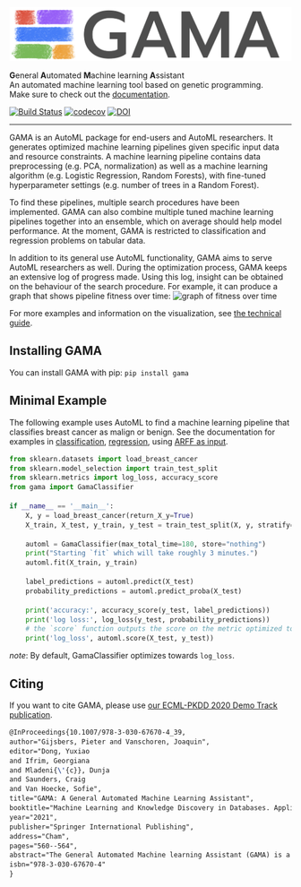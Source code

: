 ![GAMA logo](https://github.com/openml-labs/gama/blob/master/images/logos/Logo-With-Grey-Name-Transparent.png)

**G**eneral **A**utomated **M**achine learning **A**ssistant  
An automated machine learning tool based on genetic programming.  
Make sure to check out the [documentation](https://openml-labs.github.io/gama/).

[![Build Status](https://travis-ci.org/openml-labs/gama.svg?branch=master)](https://travis-ci.org/openml-labs/gama)
[![codecov](https://codecov.io/gh/openml-labs/gama/branch/master/graph/badge.svg)](https://codecov.io/gh/openml-labs/gama)
[![DOI](http://joss.theoj.org/papers/10.21105/joss.01132/status.svg)](https://doi.org/10.21105/joss.01132)

---

GAMA is an AutoML package for end-users and AutoML researchers.
It generates optimized machine learning pipelines given specific input data and resource constraints.
A machine learning pipeline contains data preprocessing (e.g. PCA, normalization) as well as a machine learning algorithm (e.g. Logistic Regression, Random Forests), with fine-tuned hyperparameter settings (e.g. number of trees in a Random Forest).

To find these pipelines, multiple search procedures have been implemented.
GAMA can also combine multiple tuned machine learning pipelines together into an ensemble, which on average should help model performance.
At the moment, GAMA is restricted to classification and regression problems on tabular data.

In addition to its general use AutoML functionality, GAMA aims to serve AutoML researchers as well.
During the optimization process, GAMA keeps an extensive log of progress made.
Using this log, insight can be obtained on the behaviour of the search procedure.
For example, it can produce a graph that shows pipeline fitness over time:
![graph of fitness over time](https://github.com/openml-lab/gama/blob/master/docs/source/technical_guide/images/viz.gif)

For more examples and information on the visualization, see [the technical guide](https://openml-labs.github.io/gama/master/user_guide/index.html#dashboard).

## Installing GAMA

You can install GAMA with pip: `pip install gama`

## Minimal Example

The following example uses AutoML to find a machine learning pipeline that classifies breast cancer as malign or benign.
See the documentation for examples in
[classification](https://openml-labs.github.io/gama/master/user_guide/index.html#classification),
[regression](https://openml-labs.github.io/gama/master/user_guide/index.html#regression),
using [ARFF as input](https://openml-labs.github.io/gama/master/user_guide/index.html#using-arff-files).

```python
from sklearn.datasets import load_breast_cancer
from sklearn.model_selection import train_test_split
from sklearn.metrics import log_loss, accuracy_score
from gama import GamaClassifier

if __name__ == '__main__':
    X, y = load_breast_cancer(return_X_y=True)
    X_train, X_test, y_train, y_test = train_test_split(X, y, stratify=y, random_state=0)

    automl = GamaClassifier(max_total_time=180, store="nothing")
    print("Starting `fit` which will take roughly 3 minutes.")
    automl.fit(X_train, y_train)

    label_predictions = automl.predict(X_test)
    probability_predictions = automl.predict_proba(X_test)

    print('accuracy:', accuracy_score(y_test, label_predictions))
    print('log loss:', log_loss(y_test, probability_predictions))
    # the `score` function outputs the score on the metric optimized towards (by default, `log_loss`)
    print('log_loss', automl.score(X_test, y_test))
```

_note_: By default, GamaClassifier optimizes towards `log_loss`.

## Citing

If you want to cite GAMA, please use [our ECML-PKDD 2020 Demo Track publication](https://link.springer.com/chapter/10.1007/978-3-030-67670-4_39).

```latex
@InProceedings{10.1007/978-3-030-67670-4_39,
author="Gijsbers, Pieter and Vanschoren, Joaquin",
editor="Dong, Yuxiao
and Ifrim, Georgiana
and Mladeni{\'{c}}, Dunja
and Saunders, Craig
and Van Hoecke, Sofie",
title="GAMA: A General Automated Machine Learning Assistant",
booktitle="Machine Learning and Knowledge Discovery in Databases. Applied Data Science and Demo Track",
year="2021",
publisher="Springer International Publishing",
address="Cham",
pages="560--564",
abstract="The General Automated Machine learning Assistant (GAMA) is a modular AutoML system developed to empower users to track and control how AutoML algorithms search for optimal machine learning pipelines, and facilitate AutoML research itself. In contrast to current, often black-box systems, GAMA allows users to plug in different AutoML and post-processing techniques, logs and visualizes the search process, and supports easy benchmarking. It currently features three AutoML search algorithms, two model post-processing steps, and is designed to allow for more components to be added.",
isbn="978-3-030-67670-4"
}
```
